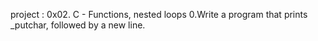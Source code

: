 project : 0x02. C - Functions, nested loops
0.Write a program that prints _putchar, followed by a new line.
